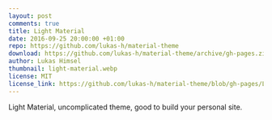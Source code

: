 ```yaml
---
layout: post
comments: true
title: Light Material
date: 2016-09-25 20:00:00 +01:00
repo: https://github.com/lukas-h/material-theme
download: https://github.com/lukas-h/material-theme/archive/gh-pages.zip
author: Lukas Himsel
thumbnail: light-material.webp
license: MIT
license_link: https://github.com/lukas-h/material-theme/blob/gh-pages/LICENSE
---
```


Light Material, uncomplicated theme, good to build your personal site.
